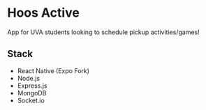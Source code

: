 # Hoos Active
App for UVA students looking to schedule pickup activities/games! 
## Stack
* React Native (Expo Fork)
* Node.js
* Express.js
* MongoDB
* Socket.io

